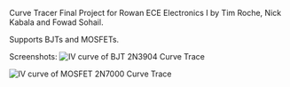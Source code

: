 Curve Tracer Final Project for Rowan ECE Electronics I by Tim Roche, Nick Kabala and Fowad Sohail.

Supports BJTs and MOSFETs.

Screenshots:
![IV curve of BJT][BJT]
2N3904 Curve Trace

![IV curve of MOSFET][MOSFET]
2N7000 Curve Trace

[BJT]: https://github.com/finnbarr1/CurveTracer/blob/master/Screenshots/BJTmode.png "Curve Trace of 2N3904 NPN transistor"
[MOSFET]: https://github.com/finnbarr1/CurveTracer/blob/master/Screenshots/mosfetMODE.png "Curve Trace of 2N7000 n-channel MOSFET"